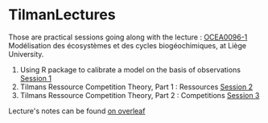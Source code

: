 # TilmanLectures

Those are practical sessions going along with the lecture : [OCEA0096-1](http://progcours.ulg.ac.be/cocoon/cours/OCEA0096-1.html "Uliège lecture references") 	Modélisation des écosystèmes et des cycles biogéochimiques, at Liège University. 

1. Using R package to calibrate a model on the basis of observations [Session 1 ](1_FitGrowthData.md)
2. Tilmans Ressource Competition Theory, Part 1 : Ressources  [Session 2 ](2_Tilman_1species.md)
3. Tilmans Ressource Competition Theory, Part 2 : Competitions  [Session 3 ](3_Tilman_2species.md)


Lecture's notes can be found [on overleaf](https://www.overleaf.com/read/krhfddzjxnqc)
